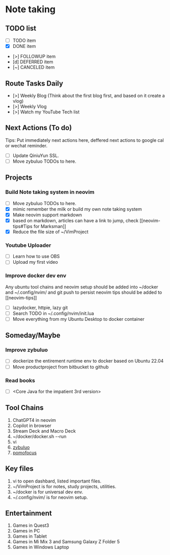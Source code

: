 # Note taking

## TODO list

- [ ] TODO item
- [x] DONE item
- [>] FOLLOWUP item
- [d] DEFERRED item
- [~] CANCELED item

## Route Tasks Daily

- [>] Weekly Blog (Think about the first blog first, and based on it create a vlog)
- [>] Weekly Vlog
- [>] Watch my YouTube Tech list

## Next Actions (To do)

Tips: Put immediately next actions here, deffered next actions to google cal or wechat reminder.

- [ ] Update QiniuYun SSL.
- [ ] Move zybuluo TODOs to here.

## Projects

### Build Note taking system in neovim

- [ ] Move zybuluo TODOs to here.
- [x] mimic remember the milk or build my own note taking system
- [x] Make neovim support markdown
- [x] based on markdown, articles can have a link to jump, check [[neovim-tips#Tips for Marksman]]
- [x] Reduce the file size of ~/VimProject

### Youtube Uploader

- [ ] Learn how to use OBS
- [ ] Upload my first video

### Improve docker dev env

Any ubuntu tool chains and neovim setup should be added into ~/docker and ~/.config/nvim/ and git push to persist
neovim tips should be added to [[neovim-tips]]

- [ ] lazydocker, httpie, lazy git
- [ ] Search TODO in ~/.config/nvim/init.lua
- [ ] Move everything from my Ubuntu Desktop to docker container

## Someday/Maybe

### Improve zybuluo

- [ ] dockerize the entirement runtime env to docker based on Ubuntu 22.04
- [ ] Move productproject from bitbucket to github

### Read books

- [ ] <Core Java for the impatient 3rd version> 

## Tool Chains

1. ChatGPT4 in neovim
2. Copilot in browser
3. Stream Deck and Macro Deck
4. ~/docker/docker.sh --run
5. vi
6. [zybuluo](https://www.zybuluo.com/mdeditor)
7. [pomofocus](https://pomofocus.io/app)

## Key files

1. vi to open dashbard, listed important files.
2. ~/VimProject is for notes, study projects, utilities.
3. ~/docker is for universal dev env.
4. ~/.config/nvim/ is for neovim setup.

## Entertainment

1. Games in Quest3
2. Games in PC
3. Games in Tablet
4. Games in Mi Mix 3 and Samsung Galaxy Z Folder 5
5. Games in Windows Laptop

